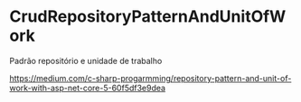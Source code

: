 # CrudRepositoryPatternAndUnitOfWork
Padrão repositório e unidade de trabalho


https://medium.com/c-sharp-progarmming/repository-pattern-and-unit-of-work-with-asp-net-core-5-60f5df3e9dea
